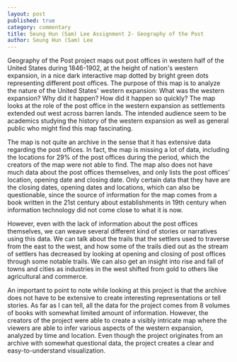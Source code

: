 ```yaml
---
layout: post
published: true
category: commentary
title: Seung Hun (Sam) Lee Assignment 2- Geography of the Post
author: Seung Hun (Sam) Lee
---
```



Geography of the Post project maps out post offices in western half of the United States during 1846-1902, at the height of nation's western expansion, in a nice dark interactive map dotted by bright green dots representing different post offices. The purpose of this map is to analyze the nature of the United States' western expansion: What was the western expansion? Why did it happen? How did it happen so quickly? The map looks at the role of the post office in the western expansion as settlements extended out west across barren lands. The intended audience seem to be academics studying the history of the western expansion as well as general public who might find this map fascinating.

The map is not quite an archive in the sense that it has extensive data regarding the post offices. In fact, the map is missing a lot of data, including the locations for 29% of the post offices during the period, which the creators of the map were not able to find. The map also does not have much data about the post offices themselves, and only lists the post offices' location, opening date and closing date. Only certain data that they have are the closing dates, opening dates and locations, which can also be questionable, since the source of information for the map comes from a book written in the 21st century about establishments in 19th century when information technology did not come close to what it is now.

However, even with the lack of information about the post offices themselves, we can weave several different kind of stories or narratives using this data. We can talk about the trails that the settlers used to traverse from the east to the west, and how some of the trails died out as the stream of settlers has decreased by looking at opening and closing of post offices through some notable trails. We can also get an insight into rise and fall of towns and cities as industries in the west shifted from gold to others like agricultural and commerce.

An important to point to note while looking at this project is that the archive does not have to be extensive to create interesting representations or tell stories. As far as I can tell, all the data for the project comes from 8 volumes of books with somewhat limited amount of information. However, the creators of the project were able to create a visibly intricate map where the viewers are able to infer various aspects of the western expansion, analyzed by time and location. Even though the project originates from an archive with somewhat questional data, the project creates a clear and easy-to-understand visualization.
